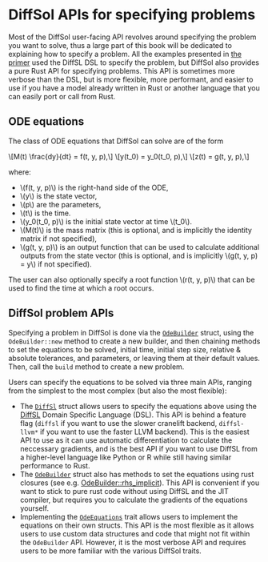 # DiffSol APIs for specifying problems

Most of the DiffSol user-facing API revolves around specifying the problem you want to solve, thus a large part of this book will be dedicated to explaining how to specify a problem. All the examples presented in [the primer](../primer/modelling_with_odes.md) used the DiffSL DSL to specify the problem, but DiffSol also provides a pure Rust API for specifying problems. This API is sometimes more verbose than the DSL, but is more flexible, more performant, and easier to use if you have a model already written in Rust or another language that you can easily port or call from Rust.

## ODE equations

The class of ODE equations that DiffSol can solve are of the form

\\[M(t) \frac{dy}{dt} = f(t, y, p),\\]
\\[y(t_0) = y_0(t_0, p),\\]
\\[z(t) = g(t, y, p),\\]

where:
- \\(f(t, y, p)\\) is the right-hand side of the ODE, 
- \\(y\\) is the state vector, 
- \\(p\\) are the parameters, 
- \\(t\\) is the time.
- \\(y_0(t_0, p)\\) is the initial state vector at time \\(t_0\\). 
- \\(M(t)\\) is the mass matrix (this is optional, and is implicitly the identity matrix if not specified),
- \\(g(t, y, p)\\) is an output function that can be used to calculate additional outputs from the state vector (this is optional, and is implicitly \\(g(t, y, p) = y\\) if not specified).

The user can also optionally specify a root function \\(r(t, y, p)\\) that can be used to find the time at which a root occurs.

## DiffSol problem APIs

Specifying a problem in DiffSol is done via the [`OdeBuilder`](https://docs.rs/diffsol/latest/diffsol/ode_solver/builder/struct.OdeBuilder.html) struct, using the `OdeBuilder::new` method to create a new builder, and then chaining methods to set the equations to be solved, initial time, initial step size, relative & absolute tolerances, and parameters, or leaving them at their default values. Then, call the `build` method to create a new problem.

Users can specify the equations to be solved via three main APIs, ranging from the simplest to the most complex (but also the most flexible):
- The [`DiffSl`](https://docs.rs/diffsol/latest/diffsol/ode_solver/diffsl/struct.DiffSl.html) struct allows users to specify the equations above using the [DiffSL](https://martinjrobins.github.io/diffsl/)
  Domain Specific Language (DSL). This API is behind a feature flag (`diffsl` if you want to use the slower cranelift backend, `diffsl-llvm*` if you want to use the faster LLVM backend). This is the easiest API to use as it can use automatic differentiation to calculate the neccessary gradients, and is the best API if you want to use DiffSL from a higher-level language like Python or R while still having similar performance to Rust.
- The [`OdeBuilder`](https://docs.rs/diffsol/latest/diffsol/ode_solver/builder/struct.OdeBuilder.html) struct also has methods to set the equations using rust closures (see e.g. [OdeBuilder::rhs_implicit](https://docs.rs/diffsol/latest/diffsol/ode_solver/builder/struct.OdeBuilder.html#method.rhs_implicit)). This API is convenient if you want to stick to pure rust code without using DiffSL and the JIT compiler, but requires you to calculate the gradients of the equations yourself. 
- Implementing the [`OdeEquations`](https://docs.rs/diffsol/latest/diffsol/ode_solver/equations/trait.OdeEquations.html) trait allows users to implement the equations on their own structs. This API is the most flexible as it allows users to use custom data structures and code that might not fit within the `OdeBuilder` API. However, it is the most verbose API and requires users to be more familiar with the various DiffSol traits.



